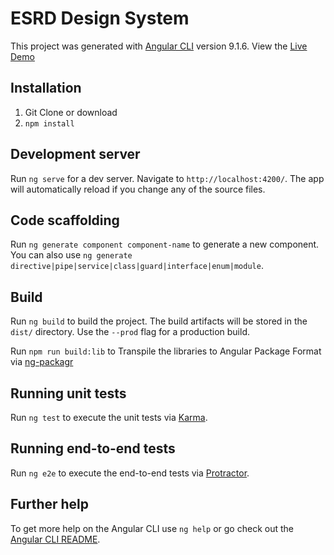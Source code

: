# ESRD Design System

This project was generated with [Angular CLI](https://github.com/angular/angular-cli) version 9.1.6.
View the [Live Demo](https://thomaszhengeqrs.github.io/eqrs-design-system/)

## Installation
1. Git Clone or download 
2. `npm install`

## Development server

Run `ng serve` for a dev server. Navigate to `http://localhost:4200/`. The app will automatically reload if you change any of the source files.

## Code scaffolding

Run `ng generate component component-name` to generate a new component. You can also use `ng generate directive|pipe|service|class|guard|interface|enum|module`.

## Build

Run `ng build` to build the project. The build artifacts will be stored in the `dist/` directory. Use the `--prod` flag for a production build.

Run `npm run build:lib` to Transpile the libraries to Angular Package Format via [ng-packagr](https://github.com/ng-packagr/ng-packagr)

## Running unit tests

Run `ng test` to execute the unit tests via [Karma](https://karma-runner.github.io).

## Running end-to-end tests

Run `ng e2e` to execute the end-to-end tests via [Protractor](http://www.protractortest.org/).

## Further help

To get more help on the Angular CLI use `ng help` or go check out the [Angular CLI README](https://github.com/angular/angular-cli/blob/master/README.md).
